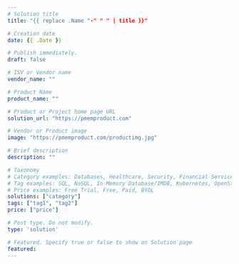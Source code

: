 ```yaml
---
# Solution title
title: "{{ replace .Name "-" " " | title }}"

# Creation date
date: {{ .Date }}

# Publish immediately. 
draft: false

# ISV or Vendor name
vendor_name: ""

# Product Name
product_name: ""

# Product or Project home page URL
solution_url: "https://pmemproduct.com"

# Vendor or Product image
image: "https://pmemproduct.com/productimg.jpg"

# Brief description
description: ""

# Taxonomy
# Category examples: Databases, Healthcare, Security, Financial Services, Cloud Service Provider, Developer Libraries, Developer Tools, Operating Systems, etc...
# Tag examples: SQL, NoSQL, In-Memory Database/IMDB, Kubernetes, OpenStack, OpenShift, etc.
# Price examples: Free Trial, Free, Paid, BYOL
solutions: ["category"]
tags: ["tag1", "tag2"]
price: ["price"]

# Post type. Do not modify.
type: 'solution'

# Featured. Specify true or false to show on Solution page
featured: 
---
```


<!--- Do not write any content here. The front matter is the only required information. --->
